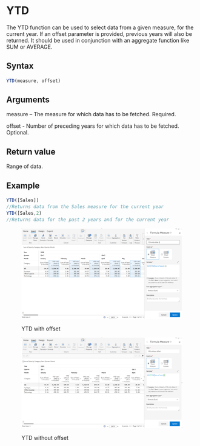 # YTD

The YTD function can be used to select data from a given measure, for the current year. If an offset parameter is provided, previous years will also be returned. It should be used in conjunction with an aggregate function like SUM or AVERAGE.&#x20;

## Syntax

```javascript
YTD(measure, offset)
```

## Arguments

measure – The measure for which data has to be fetched. Required.

offset -   Number of preceding years for which data has to be fetched. Optional.

## Return value

Range of data.

## Example

```javascript
YTD([Sales])
//Returns data from the Sales measure for the current year
YTD([Sales,2)
//Returns data for the past 2 years and for the current year
```

<figure><img src="../../.gitbook/assets/image (15) (1) (1).png" alt=""><figcaption><p>YTD with offset</p></figcaption></figure>

<figure><img src="../../.gitbook/assets/image (16) (1) (1).png" alt=""><figcaption><p>YTD without offset</p></figcaption></figure>
